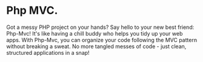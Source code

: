 # Php MVC.

Got a messy PHP project on your hands? Say hello to your new best friend: Php-Mvc! It's like having a chill buddy who helps you tidy up your web apps. With Php-Mvc, you can organize your code following the MVC pattern without breaking a sweat. No more tangled messes of code - just clean, structured applications in a snap!

